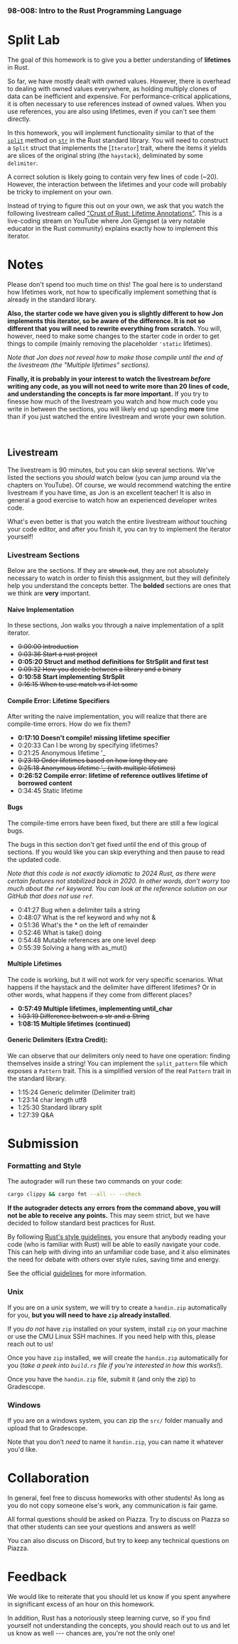 ### 98-008: Intro to the Rust Programming Language

# Split Lab

The goal of this homework is to give you a better understanding of **lifetimes** in Rust.

So far, we have mostly dealt with owned values. However, there is overhead to dealing with owned
values everywhere, as holding multiply clones of data can be inefficient and expensive. For
performance-critical applications, it is often necessary to use references instead of owned values.
When you use references, you are also using lifetimes, even if you can't see them directly.

In this homework, you will implement functionality similar to that of the [`split`] method on
[`str`] in the Rust standard library. You will need to construct a `Split` struct that implements
the [`Iterator`] trait, where the items it yields are slices of the original string (the
`haystack`), deliminated by some `delimiter`.

A correct solution is likely going to contain very few lines of code (~20). However, the interaction
between the lifetimes and your code will probably be tricky to implement on your own.

Instead of trying to figure this out on your own, we ask that you watch the following livestream
called ["Crust of Rust: Lifetime Annotations"](https://youtu.be/rAl-9HwD858?si=VTQfI8Re7DvrtDqy).
This is a live-coding stream on YouTube where Jon Gjengset (a very notable educator in the Rust
community) explains exactly how to implement this iterator.

[`split`]: https://doc.rust-lang.org/std/primitive.str.html#method.split
[`str`]: https://doc.rust-lang.org/std/primitive.str.html

# Notes

Please don't spend too much time on this! The goal here is to understand how lifetimes work, not how
to specifically implement something that is already in the standard library.

**Also, the starter code we have given you is slightly different to how Jon implements this
iterator, so be aware of the difference. It is not so different that you will need to rewrite
everything from scratch.** You will, however, need to make some changes to the starter code in order
to get things to compile (mainly removing the placeholder `'static` lifetimes).

_Note that Jon does not reveal how to make those compile until the end of the livestream (the
"Multiple lifetimes" sections)._

**Finally, it is probably in your interest to watch the livestream _before_ writing any code, as you
will not need to write more than 20 lines of code, and understanding the concepts is far more
important.** If you try to finesse how much of the livestream you watch and how much code you write
in between the sections, you will likely end up spending **more** time than if you just watched the
entire livestream and wrote your own solution.

<br>

## Livestream

The livestream is 90 minutes, but you can skip several sections. We've listed the sections you
_should_ watch below (you can jump around via the chapters on YouTube). Of course, we would
recommend watching the entire livestream if you have time, as Jon is an excellent teacher! It is
also in general a good exercise to watch how an experienced developer writes code.

What's even better is that you watch the entire livestream _without_ touching your code editor, and
after you finish it, you can try to implement the iterator yourself!

### Livestream Sections

Below are the sections. If they are ~~struck out~~, they are not absolutely necessary to watch in
order to finish this assignment, but they will definitely help you understand the concepts better.
The **bolded** sections are ones that we think are **very** important.

#### Naive Implementation

In these sections, Jon walks you through a naive implementation of a split iterator.

- ~~0:00:00 Introduction~~
- ~~0:03:36 Start a rust project~~
- **0:05:20 Struct and method definitions for StrSplit and first test**
- ~~0:09:32 How you decide between a library and a binary~~
- **0:10:58 Start implementing StrSplit**
- ~~0:16:15 When to use match vs if let some~~

#### Compile Error: Lifetime Specifiers

After writing the naive implementation, you will realize that there are compile-time errors. How do
we fix them?

- **0:17:10 Doesn't compile! missing lifetime specifier**
- 0:20:33 Can I be wrong by specifying lifetimes?
- 0:21:25 Anonymous lifetime '\_
- ~~0:23:10 Order lifetimes based on how long they are~~
- ~~0:25:18 Anonymous lifetime '\_ (with multiple lifetimes)~~
- **0:26:52 Compile error: lifetime of reference outlives lifetime of borrowed content**
- 0:34:45 Static lifetime

#### Bugs

The compile-time errors have been fixed, but there are still a few logical bugs.

The bugs in this section don't get fixed until the end of this group of sections. If you would like
you can skip everything and then pause to read the updated code.

_Note that this code is not exactly idiomatic to 2024 Rust, as there were certain features not
stabilized back in 2020. In other words, don't worry too much about the `ref` keyword. You can look
at the reference solution on our GitHub that does not use `ref`._

- 0:41:27 Bug when a delimiter tails a string
- 0:48:07 What is the ref keyword and why not &
- 0:51:36 What's the \* on the left of remainder
- 0:52:46 What is take() doing
- 0:54:48 Mutable references are one level deep
- 0:55:39 Solving a hang with as_mut()

#### Multiple Lifetimes

The code is working, but it will not work for very specific scenarios. What happens if the haystack
and the delimiter have different lifetimes? Or in other words, what happens if they come from
different places?

- **0:57:49 Multiple lifetimes, implementing until_char**
- ~~1:03:19 Difference between a str and a String~~
- **1:08:15 Multiple lifetimes (continued)**

#### Generic Delimiters (Extra Credit):

We can observe that our delimiters only need to have one operation: finding themselves inside a
string! You can implement the `split_pattern` file which exposes a `Pattern` trait. This is a
simplified version of the real `Pattern` trait in the standard library.

- 1:15:24 Generic delimiter (Delimiter trait)
- 1:23:14 char length utf8
- 1:25:30 Standard library split
- 1:27:39 Q&A

# Submission

### Formatting and Style

The autograder will run these two commands on your code:

```sh
cargo clippy && cargo fmt --all -- --check
```

**If the autograder detects any errors from the command above, you will not be able to receive**
**any points.** This may seem strict, but we have decided to follow standard best practices for
Rust.

By following [Rust's style guidelines](https://doc.rust-lang.org/stable/style-guide/), you ensure
that anybody reading your code (who is familiar with Rust) will be able to easily navigate your
code. This can help with diving into an unfamiliar code base, and it also eliminates the need for
debate with others over style rules, saving time and energy.

See the official [guidelines](https://doc.rust-lang.org/stable/style-guide/) for more information.

### Unix

If you are on a unix system, we will try to create a `handin.zip` automatically for you,
**but you will need to have `zip` already installed**.

If you _do not_ have `zip` installed on your system, install `zip` on your machine or use the CMU
Linux SSH machines. If you need help with this, please reach out to us!

Once you have `zip` installed, we will create the `handin.zip` automatically for you (_take a peek_
_into `build.rs` file if you're interested in how this works!_).

Once you have the `handin.zip` file, submit it (and only the zip) to Gradescope.

### Windows

If you are on a windows system, you can zip the `src/` folder manually and upload that to
Gradescope.

Note that you don't _need_ to name it `handin.zip`, you can name it whatever you'd like.

# Collaboration

In general, feel free to discuss homeworks with other students! As long as you do not copy someone
else's work, any communication is fair game.

All formal questions should be asked on Piazza. Try to discuss on Piazza so that other students can
see your questions and answers as well!

You can also discuss on Discord, but try to keep any technical questions on Piazza.

# Feedback

We would like to reiterate that you should let us know if you spent anywhere in significant excess
of an hour on this homework.

In addition, Rust has a notoriously steep learning curve, so if you find yourself not understanding
the concepts, you should reach out to us and let us know as well --- chances are, you're not the
only one!
